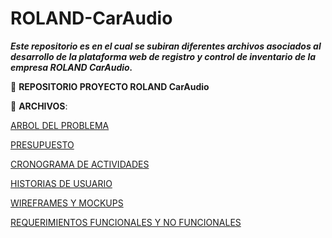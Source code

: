 # ROLAND-CarAudio
_**Este repositorio es en el cual se subiran diferentes archivos asociados al desarrollo de la plataforma web de registro y control de inventario de la empresa ROLAND CarAudio.**_

:file_folder: **REPOSITORIO PROYECTO ROLAND CarAudio**

:paperclip: **ARCHIVOS**:

[ARBOL DEL PROBLEMA](ARBOL_DEL_PROBLEMA_RCA.pdf)

[PRESUPUESTO](PRESUPUESTO_RCA.pdf)

[CRONOGRAMA DE ACTIVIDADES](CRONOGRAMA_DE_ACTIVIDADES_RCA.pdf)

[HISTORIAS DE USUARIO](HISTORIAS_DE_USUARIO_RCA.pdf)

[WIREFRAMES Y MOCKUPS](WIREFRAMES_Y_MOCUKUPS_RCA.pdf)

[REQUERIMIENTOS FUNCIONALES Y NO FUNCIONALES](REQUERIMIENTOS_FUNCIONALES_Y_NO_FUNCIONALES.pdf)
